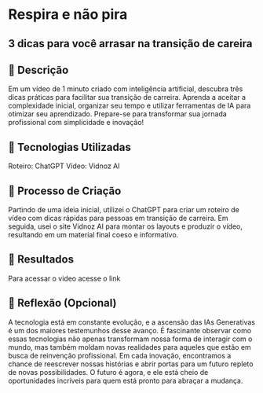 
# Respira e não pira
## 3 dicas para você arrasar na transição de careira
## 📒 Descrição
Em um vídeo de 1 minuto criado com inteligência artificial, descubra três dicas práticas para facilitar sua transição de carreira. Aprenda a aceitar a complexidade inicial, organizar seu tempo e utilizar ferramentas de IA para otimizar seu aprendizado. Prepare-se para transformar sua jornada profissional com simplicidade e inovação!


## 🤖 Tecnologias Utilizadas
Roteiro: ChatGPT
Vídeo: Vidnoz AI 

## 🧐 Processo de Criação
Partindo de uma ideia inicial, utilizei o ChatGPT para criar um roteiro de vídeo com dicas rápidas para pessoas em transição de carreira. Em seguida, usei o site Vidnoz AI para montar os layouts e produzir o vídeo, resultando em um material final coeso e informativo.

## 🚀 Resultados
Para acessar o video acesse o link 

## 💭 Reflexão (Opcional)

A tecnologia está em constante evolução, e a ascensão das IAs Generativas é um dos maiores testemunhos desse avanço. É fascinante observar como essas tecnologias não apenas transformam nossa forma de interagir com o mundo, mas também moldam novas realidades para aqueles que estão em busca de reinvenção profissional. Em cada inovação, encontramos a chance de reescrever nossas histórias e abrir portas para um futuro repleto de novas possibilidades. O futuro é agora, e ele está cheio de oportunidades incríveis para quem está pronto para abraçar a mudança.